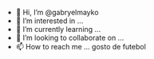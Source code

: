 - 👋 Hi, I’m @gabryelmayko
- 👀 I’m interested in ...
- 🌱 I’m currently learning ...
- 💞️ I’m looking to collaborate on ...
- 📫 How to reach me ...
  gosto de futebol 
<!---
gabryelmayko/gabryelmayko is a ✨ special ✨ repository because its `README.md` (this file) appears on your GitHub profile.
You can click the Preview link to take a look at your changes.
--->
